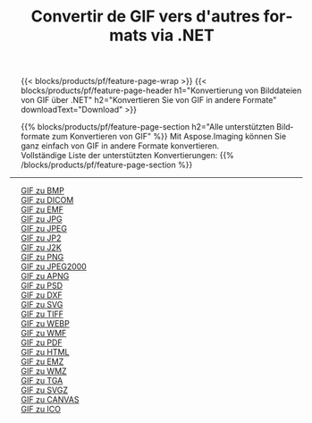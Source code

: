 ﻿---
title: Convertir de GIF vers d'autres formats via .NET 
weight: 3920
url: /de/net/conversion/from/gif 
lang: de
langdirlevel: 2
locales: zh-hans,ja,it,ru,de,es,fr,nl,id,lt,pl,pt,vi,tr,ko,zh-hant,ar,hi,th,sv,cs,uk,he
description: Mit Aspose.Imaging können Sie ganz einfach von GIF in andere Formate konvertieren
---

{{< blocks/products/pf/feature-page-wrap >}}
{{< blocks/products/pf/feature-page-header h1="Konvertierung von Bilddateien von GIF über .NET" h2="Konvertieren Sie von GIF in andere Formate" downloadText="Download" >}}


{{% blocks/products/pf/feature-page-section  h2="Alle unterstützten Bildformate zum Konvertieren von GIF" %}}
Mit Aspose.Imaging können Sie ganz einfach von GIF in andere Formate konvertieren.
<br/>
Vollständige Liste der unterstützten Konvertierungen:
{{% /blocks/products/pf/feature-page-section %}}
<div class="container-fluid productfamilypage bg-gray">
    <div class="convertypes bg-gray agp-content section">
        <div class="container">
		<hr style="margin-left:-20px;"/>
		<div class="row other-converters">
		    <div class='col-md-2 other-converter remove-lp remove-rp'><a href="/imaging/de/net/conversion/gif-to-bmp" >GIF zu BMP</a></div><div class='col-md-2 other-converter remove-lp remove-rp'><a href="/imaging/de/net/conversion/gif-to-dicom" >GIF zu DICOM</a></div><div class='col-md-2 other-converter remove-lp remove-rp'><a href="/imaging/de/net/conversion/gif-to-emf" >GIF zu EMF</a></div><div class='col-md-2 other-converter remove-lp remove-rp'><a href="/imaging/de/net/conversion/gif-to-jpg" >GIF zu JPG</a></div><div class='col-md-2 other-converter remove-lp remove-rp'><a href="/imaging/de/net/conversion/gif-to-jpeg" >GIF zu JPEG</a></div><div class='col-md-2 other-converter remove-lp remove-rp'><a href="/imaging/de/net/conversion/gif-to-jp2" >GIF zu JP2</a></div><div class='col-md-2 other-converter remove-lp remove-rp'><a href="/imaging/de/net/conversion/gif-to-j2k" >GIF zu J2K</a></div><div class='col-md-2 other-converter remove-lp remove-rp'><a href="/imaging/de/net/conversion/gif-to-png" >GIF zu PNG</a></div><div class='col-md-2 other-converter remove-lp remove-rp'><a href="/imaging/de/net/conversion/gif-to-jpeg2000" >GIF zu JPEG2000</a></div><div class='col-md-2 other-converter remove-lp remove-rp'><a href="/imaging/de/net/conversion/gif-to-apng" >GIF zu APNG</a></div><div class='col-md-2 other-converter remove-lp remove-rp'><a href="/imaging/de/net/conversion/gif-to-psd" >GIF zu PSD</a></div><div class='col-md-2 other-converter remove-lp remove-rp'><a href="/imaging/de/net/conversion/gif-to-dxf" >GIF zu DXF</a></div><div class='col-md-2 other-converter remove-lp remove-rp'><a href="/imaging/de/net/conversion/gif-to-svg" >GIF zu SVG</a></div><div class='col-md-2 other-converter remove-lp remove-rp'><a href="/imaging/de/net/conversion/gif-to-tiff" >GIF zu TIFF</a></div><div class='col-md-2 other-converter remove-lp remove-rp'><a href="/imaging/de/net/conversion/gif-to-webp" >GIF zu WEBP</a></div><div class='col-md-2 other-converter remove-lp remove-rp'><a href="/imaging/de/net/conversion/gif-to-wmf" >GIF zu WMF</a></div><div class='col-md-2 other-converter remove-lp remove-rp'><a href="/imaging/de/net/conversion/gif-to-pdf" >GIF zu PDF</a></div><div class='col-md-2 other-converter remove-lp remove-rp'><a href="/imaging/de/net/conversion/gif-to-html" >GIF zu HTML</a></div><div class='col-md-2 other-converter remove-lp remove-rp'><a href="/imaging/de/net/conversion/gif-to-emz" >GIF zu EMZ</a></div><div class='col-md-2 other-converter remove-lp remove-rp'><a href="/imaging/de/net/conversion/gif-to-wmz" >GIF zu WMZ</a></div><div class='col-md-2 other-converter remove-lp remove-rp'><a href="/imaging/de/net/conversion/gif-to-tga" >GIF zu TGA</a></div><div class='col-md-2 other-converter remove-lp remove-rp'><a href="/imaging/de/net/conversion/gif-to-svgz" >GIF zu SVGZ</a></div><div class='col-md-2 other-converter remove-lp remove-rp'><a href="/imaging/de/net/conversion/gif-to-canvas" >GIF zu CANVAS</a></div><div class='col-md-2 other-converter remove-lp remove-rp'><a href="/imaging/de/net/conversion/gif-to-ico" >GIF zu ICO</a></div>
                </div>
        </div>
    </div>
</div>
<br/>

